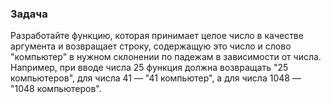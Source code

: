### Задача 

Разработайте функцию, которая принимает целое число в качестве аргумента и возвращает строку, содержащую это число и слово "компьютер" в нужном склонении по падежам в зависимости от числа. Например, при вводе числа 25 функция должна возвращать "25 компьютеров", для числа 41 — "41 компьютер", а для числа 1048 — "1048 компьютеров".